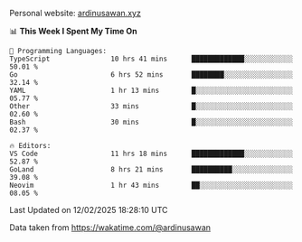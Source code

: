 Personal website: [ardinusawan.xyz](https://ardinusawan.xyz)

<!--START_SECTION:waka-->
📊 **This Week I Spent My Time On** 

```text
💬 Programming Languages: 
TypeScript               10 hrs 41 mins      █████████████░░░░░░░░░░░░   50.01 % 
Go                       6 hrs 52 mins       ████████░░░░░░░░░░░░░░░░░   32.14 % 
YAML                     1 hr 13 mins        █░░░░░░░░░░░░░░░░░░░░░░░░   05.77 % 
Other                    33 mins             █░░░░░░░░░░░░░░░░░░░░░░░░   02.60 % 
Bash                     30 mins             █░░░░░░░░░░░░░░░░░░░░░░░░   02.37 % 

🔥 Editors: 
VS Code                  11 hrs 18 mins      █████████████░░░░░░░░░░░░   52.87 % 
GoLand                   8 hrs 21 mins       ██████████░░░░░░░░░░░░░░░   39.08 % 
Neovim                   1 hr 43 mins        ██░░░░░░░░░░░░░░░░░░░░░░░   08.05 % 
```


 Last Updated on 12/02/2025 18:28:10 UTC
<!--END_SECTION:waka-->
Data taken from https://wakatime.com/@ardinusawan
